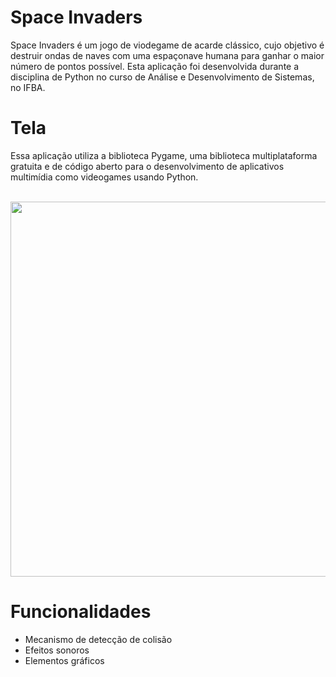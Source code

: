# Space Invaders 

Space Invaders é um jogo de viodegame de acarde clássico, cujo objetivo é destruir ondas de naves com uma espaçonave humana para ganhar o maior número de pontos possível. Esta aplicação foi desenvolvida durante a disciplina de Python no curso de Análise e Desenvolvimento de Sistemas, no IFBA. 


# Tela

Essa aplicação utiliza a biblioteca Pygame, uma biblioteca multiplataforma gratuita e de código aberto para o desenvolvimento de aplicativos multimídia como videogames usando Python.

<br>
 <img src="Space-Invaders.gif" width="600">

<br> 

# Funcionalidades 

- Mecanismo de detecção de colisão
- Efeitos sonoros
- Elementos gráficos 
